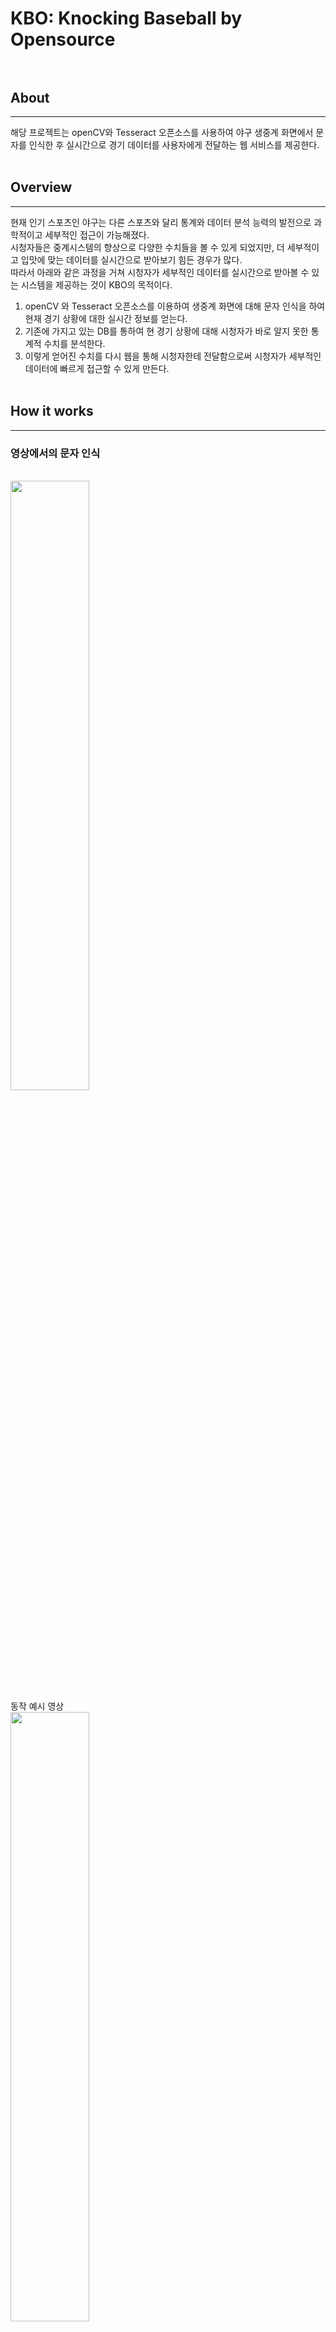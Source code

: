 # KBO: Knocking Baseball by Opensource <br><br>

## About
* * *
해당 프로젝트는 openCV와 Tesseract 오픈소스를 사용하여 야구 생중계 화면에서 문자를 인식한 후 실시간으로 경기 데이터를 사용자에게 전달하는 웹 서비스를 제공한다.<br><br>

## Overview
* * *
현재 인기 스포츠인 야구는 다른 스포츠와 달리 통계와 데이터 분석 능력의 발전으로 과학적이고 세부적인 접근이 가능해졌다. <br>
시청자들은 중계시스템의 향상으로 다양한 수치들을 볼 수 있게 되었지만, 더 세부적이고 입맛에 맞는 데이터를 실시간으로 받아보기 힘든 경우가 많다. <br>
따라서 아래와 같은 과정을 거쳐 시청자가 세부적인 데이터를 실시간으로 받아볼 수 있는 시스템을 제공하는 것이 KBO의 목적이다. <br>
1) openCV 와 Tesseract 오픈소스를 이용하여 생중계 화면에 대해 문자 인식을 하여 현재 경기 상황에 대한 실시간 정보를 얻는다. <br>
2) 기존에 가지고 있는 DB를 통하여 현 경기 상황에 대해 시청자가 바로 알지 못한 통계적 수치를 분석한다. <br>
3) 이렇게 얻어진 수치를 다시 웹을 통해 시청자한테 전달함으로써 시청자가 세부적인 데이터에 빠르게 접근할 수 있게 만든다. <br><br>

## How it works
* * *
### 영상에서의 문자 인식
<br>

<img src="/uploads/d7547ebb50622191507138899ff22aaa/rdm1.png" width="50%" height="50%">
<br>
동작 예시 영상 <https://www.youtube.com/watch?v=Yv6IkGRQIWk>

<br>
<img src="/uploads/16c5828976a803bae7df281ff2b9d95f/rdm2.png" width="50%" height="50%">
<br>
선수의 이름을 인식하여 DB로부터 정보를 가져온다 <br>
<br>
<img src="/uploads/cc933d39cee107f9f68cd62f4f539467/rdm3.png" width="60%" height="60%">
<br>
각종 stat을 확인할 수 있는 웹서비스에서 scraping하여 데이터를 추출하고 경기 실시간으로 타자와 투수의 맞대결 전적, 예측을 사용자에게 전달함 <br>
ex) STATIZ <http://www.statiz.co.kr/main.php>

<br><br>

## Tools

- C++
- Python (django)
- node.js
- javascript
- html

<br><br>

## Licenses
* * *
### openCV <br>

```
By downloading, copying, installing or using the software you agree to this license.
If you do not agree to this license, do not download, install,
copy or use the software.


                          License Agreement
               For Open Source Computer Vision Library
                       (3-clause BSD License)

Copyright (C) 2000-2018, Intel Corporation, all rights reserved.
Copyright (C) 2009-2011, Willow Garage Inc., all rights reserved.
Copyright (C) 2009-2016, NVIDIA Corporation, all rights reserved.
Copyright (C) 2010-2013, Advanced Micro Devices, Inc., all rights reserved.
Copyright (C) 2015-2016, OpenCV Foundation, all rights reserved.
Copyright (C) 2015-2016, Itseez Inc., all rights reserved.
Third party copyrights are property of their respective owners.

```

### tesseract
```
The code in this repository is licensed under the Apache License, Version 2.0 (the "License")
you may not use this file except in compliance with the License.
You may obtain a copy of the License at

   http://www.apache.org/licenses/LICENSE-2.0

Unless required by applicable law or agreed to in writing, software
distributed under the License is distributed on an "AS IS" BASIS,
WITHOUT WARRANTIES OR CONDITIONS OF ANY KIND, either express or implied.
See the License for the specific language governing permissions and
limitations under the License.
```
<br>
This project is licensed under these open source licenses <br><br><br>

## Members <br>
* * *
권민지 김필선 김택림 이주복
<br><br>
